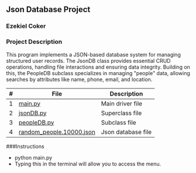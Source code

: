 ## Json Database Project

### Ezekiel Coker

### Project Description
This program implements a JSON-based database system for managing
structured user records. The JsonDB class provides essential CRUD
operations, handling file interactions and ensuring data integrity.
Building on this, the PeopleDB subclass specializes in managing
"people" data, allowing searches by attributes like name, phone,
email, and location.

|  #  | File | Description |
| :-: | ----------- | ---------------------- |
| 1 | [main.py](https://github.com/ECOKER1226/2143-OOP/blob/main/Assignments/P01/main.py) | Main driver file |
| 2 | [jsonDB.py](https://github.com/ECOKER1226/2143-OOP/blob/main/Assignments/P01/jsonDB.py) | Superclass file |
| 3 | [peopleDB.py](https://github.com/ECOKER1226/2143-OOP/blob/main/Assignments/P01/peopleDB.py) | Subclass file |
| 4 | [random_people.10000.json](https://github.com/ECOKER1226/2143-OOP/blob/main/Assignments/P01/random_people.10000.json) | Json database file |

###Instructions
   - python main.py
   - Typing this in the terminal will allow you to access the menu.
